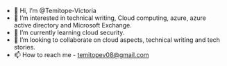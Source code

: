 - 👋 Hi, I’m @Temitope-Victoria
- 👀 I’m interested in technical writing, Cloud computing, azure, azure active directory and Microsoft Exchange.
- 🌱 I’m currently learning cloud security.
- 💞️ I’m looking to collaborate on cloud aspects, technical writing and tech stories. 
- 📫 How to reach me - temitopev08@gmail.com

<!---
Temitope-Victoria/Temitope-Victoria is a ✨ special ✨ repository because its `README.md` (this file) appears on your GitHub profile.
You can click the Preview link to take a look at your changes.
--->
